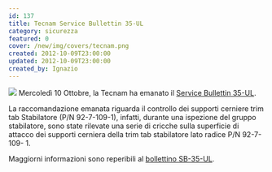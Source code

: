 ```yaml
---
id: 137
title: Tecnam Service Bullettin 35-UL
category: sicurezza
featured: 0
cover: /new/img/covers/tecnam.png
created: 2012-10-09T23:00:00
updated: 2012-10-09T23:00:00
created_by: Ignazio
---
```


<img src="/new/img/covers/tecnam.png" class="float-start mr-3 w-[200px]"/>
Mercoledì 10 Ottobre, la Tecnam ha emanato il <a href="https://www.baialupo.com/docs/Tecnam.SB035-UL.pdf" target="_blank" title="Tecnam SB 35 -UL">Service Bullettin 35-UL</a>.

La raccomandazione emanata riguarda il controllo dei supporti cerniere trim tab Stabilatore (P/N 92-7-109-1), infatti, durante una ispezione del gruppo stabilatore, sono state rilevate una serie di cricche sulla superficie di attacco dei supporti cerniera della trim tab stabilatore lato radice P/N 92-7-109- 1.

Maggiorni informazioni sono reperibili al <a href="https://www.baialupo.com/docs/Tecnam.SB035-UL.pdf" target="_blank" title="Tecnam SB 35 -UL">bollettino SB-35-UL</a>.

